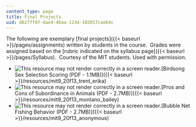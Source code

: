 ```yaml
---
content_type: page
title: Final Projects
uid: d627ff0f-dae4-4baa-1234-102017cae64c
---
```


The following are exemplary [final projects]({{< baseurl >}}/pages/assignments) written by students in the course.  Grades were assigned based on the [rubric indicated on the syllabus page]({{< baseurl >}}/pages/Syllabus).  Courtesy of the MIT students. Used with permission.

*   ![This resource may not render correctly in a screen reader.](/images/inacessible.gif)[Birdsong Sex Selection Scoring (PDF - 1.1MB)]({{< baseurl >}}/resources/mit9_20f13_trent_erika)
*   ![This resource may not render correctly in a screen reader.](/images/inacessible.gif)[Pros and Cons of Subordinance in Animals (PDF - 2.7MB)]({{< baseurl >}}/resources/mit9_20f13_montano_bailey)
*   ![This resource may not render correctly in a screen reader.](/images/inacessible.gif)[Bubble Net Fishing Behavior (PDF - 2.7MB)]({{< baseurl >}}/resources/mit9_20f13_anonymous)